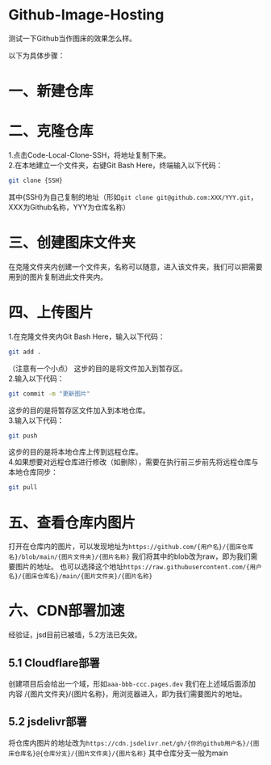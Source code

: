 # Github-Image-Hosting
测试一下Github当作图床的效果怎么样。

以下为具体步骤：
# 一、新建仓库

# 二、克隆仓库
1.点击Code-Local-Clone-SSH，将地址复制下来。<br>
2.在本地建立一个文件夹，右键Git Bash Here，终端输入以下代码：
```bash
git clone {SSH}
```
其中{SSH}为自己复制的地址（形如`git clone git@github.com:XXX/YYY.git`，XXX为Github名称，YYY为仓库名称）

# 三、创建图床文件夹
在克隆文件夹内创建一个文件夹，名称可以随意，进入该文件夹，我们可以把需要用到的图片复制进此文件夹内。

# 四、上传图片
1.在克隆文件夹内Git Bash Here，输入以下代码：
```bash
git add .
```
（注意有一个小点）
这步的目的是将文件加入到暂存区。<br>
2.输入以下代码：
```bash
git commit -m "更新图片"
```
这步的目的是将暂存区文件加入到本地仓库。<br>
3.输入以下代码：
```bash
git push
```
这步的目的是将本地仓库上传到远程仓库。<br>
4.如果想要对远程仓库进行修改（如删除），需要在执行前三步前先将远程仓库与本地仓库同步：
```bash
git pull
```

# 五、查看仓库内图片
打开在仓库内的图片，可以发现地址为`https://github.com/{用户名}/{图床仓库名}/blob/main/{图片文件夹}/{图片名称}`
我们将其中的blob改为raw，即为我们需要图片的地址。
也可以选择这个地址`https://raw.githubusercontent.com/{用户名}/{图床仓库名}/main/{图片文件夹}/{图片名称}`

# 六、CDN部署加速
经验证，jsd目前已被墙，5.2方法已失效。

## 5.1 Cloudflare部署
创建项目后会给出一个域，形如`aaa-bbb-ccc.pages.dev`
我们在上述域后面添加内容 /{图片文件夹}/{图片名称}，用浏览器进入，即为我们需要图片的地址。

## 5.2 jsdelivr部署
将仓库内图片的地址改为`https://cdn.jsdelivr.net/gh/{你的github用户名}/{图床仓库名}@{仓库分支}/{图片文件夹}/{图片名称}`
其中仓库分支一般为main

